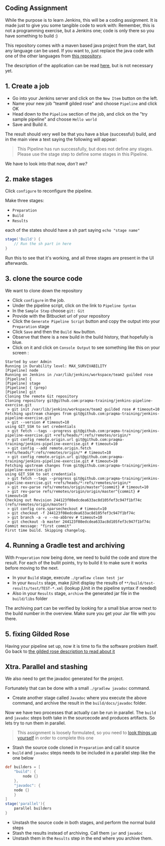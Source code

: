 ## Coding Assignment

While the purpose is to learn Jenkins, this will be a coding assignment. It is made just to give you some tangible code to work with:
Remember, this is not a programming exercise, but a Jenkins one; code is only there so you have something to build :)

This repository comes with a maven based java project from the start, but any language can be used. If you want to, just replace the java code with one of the other languages from [this repository](https://github.com/emilybache/GildedRose-Refactoring-Kata).

The description of the application can be read [here](gildedrose.md), but is not necessary yet.

## 1. Create a job

* Go into your Jenkins server and click on the `New Item` button on the left.
* Name your new job "team# gilded rose" and choose `Pipeline` and click OK
* Head down to the `Pipeline` section of the job, and click on the "try sample pipeline" and choose `Hello world`
* Save and Build it.

The result should very well be that you have a blue (successful) build, and in the main view a text saying the following will appear:

> This Pipeline has run successfully, but does not define any stages. Please use the stage step to define some stages in this Pipeline.

We have to look into that now, *don't we?*

## 2. make stages

Click `configure` to reconfigure the pipeline.

Make three stages:

* `Preparation`
* `Build`
* `Results`

each of the states should have a sh part saying `echo "stage name"`

``` groovy
stage('Build') {
    // Run the sh part in here
}
```

Run this to see that it's working, and all three stages are present in the UI afterwards.

## 3. clone the source code

We want to clone down the repository

* Click `configure` in the job.
* Under the pipeline script, click on the link to `Pipeline Syntax`
* In the `Sample Step` choose `git: Git`
* Provide with the Bitbucket url of your repository
* Click the `Generate Pipeline Script` button and copy the output into your `Preparation` stage
* Click `Save` and then the `Build Now` button.
* Observe that there is a new build in the build history, that hopefully is blue.
* Click on it and click on `Console Output` to see something like this on your screen :

``` text
Started by user Admin
Running in Durability level: MAX_SURVIVABILITY
[Pipeline] node
Running on Jenkins in /var/lib/jenkins/workspace/team2 guilded rose
[Pipeline] {
[Pipeline] stage
[Pipeline] { (prep)
[Pipeline] git
Cloning the remote Git repository
Cloning repository git@github.com:praqma-training/jenkins-pipeline-exercise.git
 > git init /var/lib/jenkins/workspace/team2 guilded rose # timeout=10
Fetching upstream changes from git@github.com:praqma-training/jenkins-pipeline-exercise.git
 > git --version # timeout=10
using GIT_SSH to set credentials 
 > git fetch --tags --progress git@github.com:praqma-training/jenkins-pipeline-exercise.git +refs/heads/*:refs/remotes/origin/*
 > git config remote.origin.url git@github.com:praqma-training/jenkins-pipeline-exercise.git # timeout=10
 > git config --add remote.origin.fetch +refs/heads/*:refs/remotes/origin/* # timeout=10
 > git config remote.origin.url git@github.com:praqma-training/jenkins-pipeline-exercise.git # timeout=10
Fetching upstream changes from git@github.com:praqma-training/jenkins-pipeline-exercise.git
using GIT_SSH to set credentials 
 > git fetch --tags --progress git@github.com:praqma-training/jenkins-pipeline-exercise.git +refs/heads/*:refs/remotes/origin/*
 > git rev-parse refs/remotes/origin/master^{commit} # timeout=10
 > git rev-parse refs/remotes/origin/origin/master^{commit} # timeout=10
Checking out Revision 244123f08edcdea633ac8d105fef3c947f1bf74c (refs/remotes/origin/master)
 > git config core.sparsecheckout # timeout=10
 > git checkout -f 244123f08edcdea633ac8d105fef3c947f1bf74c
 > git branch -a -v --no-abbrev # timeout=10
 > git checkout -b master 244123f08edcdea633ac8d105fef3c947f1bf74c
Commit message: "first commit"
First time build. Skipping changelog.
```

## 4. Running a Gradle test and archiving

With `Preperation` now being done, we need to build the code and store the result.
For each of the bullit points, try to build it to make sure it works before moving to the next.

* In your `Build` stage,  execute `./gradlew clean test jar`
* In your `Results` stage, make jUnit display the results of `**/build/test-results/test/TEST-*.xml` (lookup jUnit in the pipeline syntax if needed)
* Also in your `Results` stage, `archive` the generated jar file in the `build/libs` folder

The archiving part can be verified by looking for a small blue arrow next to the build number in the overview. Make sure you get your Jar file with you there.

## 5. fixing Gilded Rose

Having your pipeline set up, now it is time to fix the software problem itself. Go back to [the gilded rose description to read about it](gildedrose.md)

## Xtra. Parallel and stashing

We also need to get the javadoc generated for the project.

Fortunately that can be done with a small `./gradlew javadoc` command.

* Create another stage called `Javadoc` where you execute the above command, and archive the result in the `build/docs/javadoc` folder.

Now we have two processes that actually can be run in parallel. The `build` and `javadoc` steps both take in the sourcecode and produces artifacts. So lets try to run them in parallel.

> This assignment is loosely formulated, so you need to [look things up yourself](https://jenkins.io/doc/pipeline/steps/) in order to complete this one

* Stash the source code cloned in `Preparation` and call it source
* `build` and `javadoc` steps needs to be included in a parallel step like the one below

```groovy
def builders = [
	"build": {
		node {}
	},
	"javadoc": {
	node {}
	}
]
stage('parallel'){
	parallel builders
}
```

* Unstash the source code in both stages, and perform the normal build steps
* Stash the results instead of archiving. Call them `jar` and `javadoc`
* Unstash them in the `Results` step in the end where you archive them.
